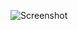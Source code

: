 ![Screenshot](https://raw.githubusercontent.com/Cryakl/Ultimate-RAT-Collection/refs/heads/main/Helminth/Screenshot.png)
